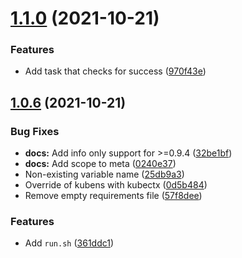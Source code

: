 # [1.1.0](https://github.com/trallnag/ansible-role-kubectx/compare/1.0.6...1.1.0) (2021-10-21)

### Features

- Add task that checks for success ([970f43e](https://github.com/trallnag/ansible-role-kubectx/commit/970f43e1b5f6ee3a793b9b9896df4320def2cfe6))

## [1.0.6](https://github.com/trallnag/ansible-role-kubectx/compare/361ddc14981188c9680eca41b87618f7edeede55...1.0.6) (2021-10-21)

### Bug Fixes

- **docs:** Add info only support for >=0.9.4 ([32be1bf](https://github.com/trallnag/ansible-role-kubectx/commit/32be1bfe182b487cc1ff432ff7a7cb98445daf9f))
- **docs:** Add scope to meta ([0240e37](https://github.com/trallnag/ansible-role-kubectx/commit/0240e372b757f5f34921d96d6eab66a90583e63e))
- Non-existing variable name ([25db9a3](https://github.com/trallnag/ansible-role-kubectx/commit/25db9a3165fdf834d9604e12fef8aba77082f2ed))
- Override of kubens with kubectx ([0d5b484](https://github.com/trallnag/ansible-role-kubectx/commit/0d5b4843261a932e8ba54dff96e0de9a7495540a))
- Remove empty requirements file ([57f8dee](https://github.com/trallnag/ansible-role-kubectx/commit/57f8dee8ae83577fb51d8706a76f0409b9ccde15))

### Features

- Add `run.sh` ([361ddc1](https://github.com/trallnag/ansible-role-kubectx/commit/361ddc14981188c9680eca41b87618f7edeede55))
